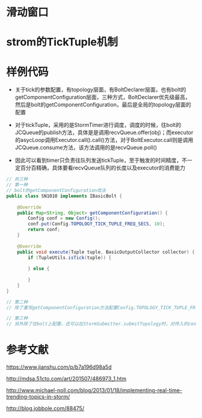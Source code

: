 滑动窗口
===

strom的TickTuple机制
===


样例代码
===
+ 关于tick的参数配置，有topology层面，有BoltDeclarer层面，也有bolt的getComponentConfiguration层面，三种方式，BoltDeclarer优先级最高，然后是bolt的getComponentConfiguration，最后是全局的topology层面的配置

+ 对于tickTuple，采用的是StormTimer进行调度，调度的时候，往bolt的JCQueue的publish方法，具体是是调用recvQueue.offer(obj)；而executor的asycLoop调用Executor.call().call()方法，对于BoltExecutor.call则是调用JCQueue.consume方法，该方法调用的是recvQueue.poll()

+ 因此可以看到timer只负责往队列发送tickTuple，至于触发的时间精度，不一定百分百精确，具体要看recvQueue队列的长度以及executor的消费能力

```java
// 共三种
// 第一种
// bolt的getComponentConfiguration改法
public class SN1010 implements IBasicBolt {
    
    @Override
    public Map<String, Object> getComponentConfiguration() {
        Config conf = new Config();
        conf.put(Config.TOPOLOGY_TICK_TUPLE_FREQ_SECS, 10);
        return conf;
    }
    
    @Override
    public void execute(Tuple tuple, BasicOutputCollector collector) {
        if (TupleUtils.isTick(tuple)) {
            
        } else {
            
        }
    }
}

// 第二种
// 除了重写getComponentConfiguration方法配置Config.TOPOLOGY_TICK_TUPLE_FREQ_SECS参数外，还可以在TopologyBuilder.setBolt之后调用addConfiguration方法在配置，这个配置会覆盖getComponentConfiguration方法的配置

// 第三种
// 另外除了在bolt上配置，还可以在StormSubmitter.submitTopology时，对传入的conf配置Config.TOPOLOGY_TICK_TUPLE_FREQ_SECS参数，不过这个配置是全局的，作用于整个topology的所有bolt；当出现既有全局配置，又有bolt自己的配置时，作用范围小的优先。

```


参考文献
===
https://www.jianshu.com/p/b7a196d98a5d

http://mdsa.51cto.com/art/201507/486973_1.htm

http://www.michael-noll.com/blog/2013/01/18/implementing-real-time-trending-topics-in-storm/

http://blog.jobbole.com/88475/